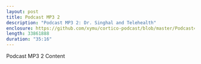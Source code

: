 ```yaml
---
layout: post
title: Podcast MP3 2
description: "Podcast MP3 2: Dr. Singhal and Telehealth"
enclosure: https://github.com/xymu/cortico-podcast/blob/master/Podcast4.mp3?raw=true
length: 33861888
duration: "35:16"
---
```

Podcast MP3 2 Content
